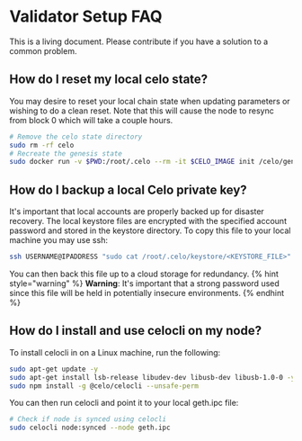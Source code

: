 # Validator Setup FAQ

This is a living document. Please contribute if you have a solution to a common problem.

## How do I reset my local celo state?
You may desire to reset your local chain state when updating parameters or wishing to do a clean reset. Note that this will cause the node to resync from block 0 which will take a couple hours.
```bash
# Remove the celo state directory
sudo rm -rf celo
# Recreate the genesis state
sudo docker run -v $PWD:/root/.celo --rm -it $CELO_IMAGE init /celo/genesis.json
```
## How do I backup a local Celo private key?
It's important that local accounts are properly backed up for disaster recovery. The local keystore files are encrypted with the specified account password and stored in the keystore directory. To copy this file to your local machine you may use ssh:

```bash
ssh USERNAME@IPADDRESS "sudo cat /root/.celo/keystore/<KEYSTORE_FILE>" > ./nodeIdentity
```

You can then back this file up to a cloud storage for redundancy.
{% hint style="warning" %}
**Warning**: It's important that a strong password used since this file will be held in potentially insecure environments.
{% endhint %}

## How do I install and use celocli on my node?

To install celocli in on a Linux machine, run the following:
``` bash
sudo apt-get update -y
sudo apt-get install lsb-release libudev-dev libusb-dev libusb-1.0-0 -y
sudo npm install -g @celo/celocli --unsafe-perm
```

You can then run celocli and point it to your local geth.ipc file:
``` bash
# Check if node is synced using celocli
sudo celocli node:synced --node geth.ipc
```